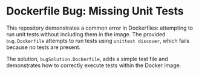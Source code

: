 # Dockerfile Bug: Missing Unit Tests

This repository demonstrates a common error in Dockerfiles: attempting to run unit tests without including them in the image.  The provided `bug.Dockerfile` attempts to run tests using `unittest discover`, which fails because no tests are present.

The solution, `bugSolution.Dockerfile`, adds a simple test file and demonstrates how to correctly execute tests within the Docker image.